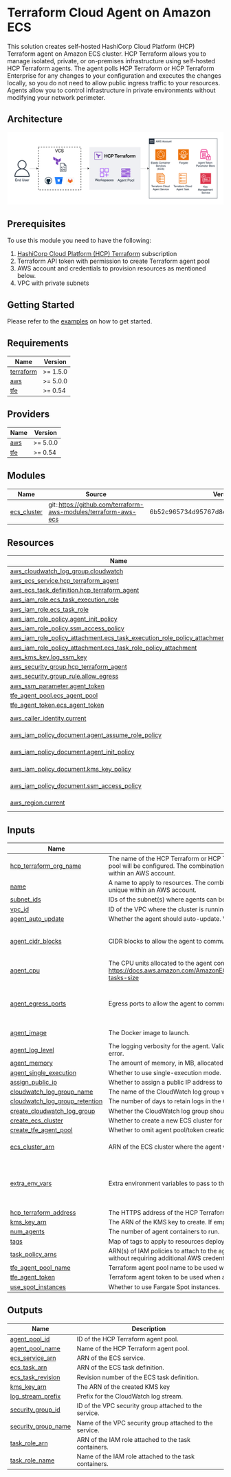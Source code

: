 <!-- BEGIN_TF_DOCS -->
# Terraform Cloud Agent on Amazon ECS

This solution creates self-hosted HashiCorp Cloud Platform (HCP) Terraform agent on Amazon ECS cluster. HCP Terraform allows you to manage isolated, private, or on-premises infrastructure using self-hosted HCP Terraform agents. The agent polls HCP Terraform or HCP Terraform Enterprise for any changes to your configuration and executes the changes locally, so you do not need to allow public ingress traffic to your resources. Agents allow you to control infrastructure in private environments without modifying your network perimeter.

## Architecture

![Terraform Cloud Agent on Amazon ECS architecture](/assets/architecture.png)

## Prerequisites

To use this module you need to have the following:

1. [HashiCorp Cloud Platform (HCP) Terraform](https://www.hashicorp.com/products/terraform) subscription
2. Terraform API token with permission to create Terraform agent pool
3. AWS account and credentials to provision resources as mentioned below.
4. VPC with private subnets

## Getting Started

Please refer to the [examples](./examples/basic) on how to get started.

## Requirements

| Name | Version |
|------|---------|
| <a name="requirement_terraform"></a> [terraform](#requirement\_terraform) | >= 1.5.0 |
| <a name="requirement_aws"></a> [aws](#requirement\_aws) | >= 5.0.0 |
| <a name="requirement_tfe"></a> [tfe](#requirement\_tfe) | >= 0.54 |

## Providers

| Name | Version |
|------|---------|
| <a name="provider_aws"></a> [aws](#provider\_aws) | >= 5.0.0 |
| <a name="provider_tfe"></a> [tfe](#provider\_tfe) | >= 0.54 |

## Modules

| Name | Source | Version |
|------|--------|---------|
| <a name="module_ecs_cluster"></a> [ecs\_cluster](#module\_ecs\_cluster) | git::https://github.com/terraform-aws-modules/terraform-aws-ecs | 6b52c965734d95767d8e20d965afcd0db29dae5e |

## Resources

| Name | Type |
|------|------|
| [aws_cloudwatch_log_group.cloudwatch](https://registry.terraform.io/providers/hashicorp/aws/latest/docs/resources/cloudwatch_log_group) | resource |
| [aws_ecs_service.hcp_terraform_agent](https://registry.terraform.io/providers/hashicorp/aws/latest/docs/resources/ecs_service) | resource |
| [aws_ecs_task_definition.hcp_terraform_agent](https://registry.terraform.io/providers/hashicorp/aws/latest/docs/resources/ecs_task_definition) | resource |
| [aws_iam_role.ecs_task_execution_role](https://registry.terraform.io/providers/hashicorp/aws/latest/docs/resources/iam_role) | resource |
| [aws_iam_role.ecs_task_role](https://registry.terraform.io/providers/hashicorp/aws/latest/docs/resources/iam_role) | resource |
| [aws_iam_role_policy.agent_init_policy](https://registry.terraform.io/providers/hashicorp/aws/latest/docs/resources/iam_role_policy) | resource |
| [aws_iam_role_policy.ssm_access_policy](https://registry.terraform.io/providers/hashicorp/aws/latest/docs/resources/iam_role_policy) | resource |
| [aws_iam_role_policy_attachment.ecs_task_execution_role_policy_attachment](https://registry.terraform.io/providers/hashicorp/aws/latest/docs/resources/iam_role_policy_attachment) | resource |
| [aws_iam_role_policy_attachment.ecs_task_role_policy_attachment](https://registry.terraform.io/providers/hashicorp/aws/latest/docs/resources/iam_role_policy_attachment) | resource |
| [aws_kms_key.log_ssm_key](https://registry.terraform.io/providers/hashicorp/aws/latest/docs/resources/kms_key) | resource |
| [aws_security_group.hcp_terraform_agent](https://registry.terraform.io/providers/hashicorp/aws/latest/docs/resources/security_group) | resource |
| [aws_security_group_rule.allow_egress](https://registry.terraform.io/providers/hashicorp/aws/latest/docs/resources/security_group_rule) | resource |
| [aws_ssm_parameter.agent_token](https://registry.terraform.io/providers/hashicorp/aws/latest/docs/resources/ssm_parameter) | resource |
| [tfe_agent_pool.ecs_agent_pool](https://registry.terraform.io/providers/hashicorp/tfe/latest/docs/resources/agent_pool) | resource |
| [tfe_agent_token.ecs_agent_token](https://registry.terraform.io/providers/hashicorp/tfe/latest/docs/resources/agent_token) | resource |
| [aws_caller_identity.current](https://registry.terraform.io/providers/hashicorp/aws/latest/docs/data-sources/caller_identity) | data source |
| [aws_iam_policy_document.agent_assume_role_policy](https://registry.terraform.io/providers/hashicorp/aws/latest/docs/data-sources/iam_policy_document) | data source |
| [aws_iam_policy_document.agent_init_policy](https://registry.terraform.io/providers/hashicorp/aws/latest/docs/data-sources/iam_policy_document) | data source |
| [aws_iam_policy_document.kms_key_policy](https://registry.terraform.io/providers/hashicorp/aws/latest/docs/data-sources/iam_policy_document) | data source |
| [aws_iam_policy_document.ssm_access_policy](https://registry.terraform.io/providers/hashicorp/aws/latest/docs/data-sources/iam_policy_document) | data source |
| [aws_region.current](https://registry.terraform.io/providers/hashicorp/aws/latest/docs/data-sources/region) | data source |

## Inputs

| Name | Description | Type | Default | Required |
|------|-------------|------|---------|:--------:|
| <a name="input_hcp_terraform_org_name"></a> [hcp\_terraform\_org\_name](#input\_hcp\_terraform\_org\_name) | The name of the HCP Terraform or HCP Terraform Enterprise organization where the agent pool will be configured. The combination of `hcp_terraform_org_name` and `name` must be unique within an AWS account. | `string` | n/a | yes |
| <a name="input_name"></a> [name](#input\_name) | A name to apply to resources. The combination of `name` and `hcp_terraform_org_name` must be unique within an AWS account. | `string` | n/a | yes |
| <a name="input_subnet_ids"></a> [subnet\_ids](#input\_subnet\_ids) | IDs of the subnet(s) where agents can be deployed | `list(string)` | n/a | yes |
| <a name="input_vpc_id"></a> [vpc\_id](#input\_vpc\_id) | ID of the VPC where the cluster is running. | `string` | n/a | yes |
| <a name="input_agent_auto_update"></a> [agent\_auto\_update](#input\_agent\_auto\_update) | Whether the agent should auto-update. Valid values are minor, patch, and disabled. | `string` | `"minor"` | no |
| <a name="input_agent_cidr_blocks"></a> [agent\_cidr\_blocks](#input\_agent\_cidr\_blocks) | CIDR blocks to allow the agent to communicate with the HCP Terraform instance. | `list(string)` | <pre>[<br>  "0.0.0.0/0"<br>]</pre> | no |
| <a name="input_agent_cpu"></a> [agent\_cpu](#input\_agent\_cpu) | The CPU units allocated to the agent container(s). See https://docs.aws.amazon.com/AmazonECS/latest/developerguide/AWS_Fargate.html#fargate-tasks-size | `number` | `256` | no |
| <a name="input_agent_egress_ports"></a> [agent\_egress\_ports](#input\_agent\_egress\_ports) | Egress ports to allow the agent to communicate with the HCP Terraform instance. | `set(string)` | <pre>[<br>  "443",<br>  "7146"<br>]</pre> | no |
| <a name="input_agent_image"></a> [agent\_image](#input\_agent\_image) | The Docker image to launch. | `string` | `"hashicorp/tfc-agent:latest"` | no |
| <a name="input_agent_log_level"></a> [agent\_log\_level](#input\_agent\_log\_level) | The logging verbosity for the agent. Valid values are trace, debug, info (default), warn, and error. | `string` | `"info"` | no |
| <a name="input_agent_memory"></a> [agent\_memory](#input\_agent\_memory) | The amount of memory, in MB, allocated to the agent container(s). | `number` | `512` | no |
| <a name="input_agent_single_execution"></a> [agent\_single\_execution](#input\_agent\_single\_execution) | Whether to use single-execution mode. | `bool` | `true` | no |
| <a name="input_assign_public_ip"></a> [assign\_public\_ip](#input\_assign\_public\_ip) | Whether to assign a public IP address to the ECS tasks. Set to true when using public subnets. | `bool` | `false` | no |
| <a name="input_cloudwatch_log_group_name"></a> [cloudwatch\_log\_group\_name](#input\_cloudwatch\_log\_group\_name) | The name of the CloudWatch log group where agent logs will be sent. | `string` | `"/hcp/hcp-terraform-agent"` | no |
| <a name="input_cloudwatch_log_group_retention"></a> [cloudwatch\_log\_group\_retention](#input\_cloudwatch\_log\_group\_retention) | The number of days to retain logs in the CloudWatch log group. | `number` | `365` | no |
| <a name="input_create_cloudwatch_log_group"></a> [create\_cloudwatch\_log\_group](#input\_create\_cloudwatch\_log\_group) | Whether the CloudWatch log group should be created. | `bool` | `true` | no |
| <a name="input_create_ecs_cluster"></a> [create\_ecs\_cluster](#input\_create\_ecs\_cluster) | Whether to create a new ECS cluster for the agent. | `bool` | `true` | no |
| <a name="input_create_tfe_agent_pool"></a> [create\_tfe\_agent\_pool](#input\_create\_tfe\_agent\_pool) | Whether to omit agent pool/token creation | `bool` | `true` | no |
| <a name="input_ecs_cluster_arn"></a> [ecs\_cluster\_arn](#input\_ecs\_cluster\_arn) | ARN of the ECS cluster where the agent will be deployed. | `string` | `"arn:aws:ecs:us-west-2:000000000000:cluster/ecs-basic"` | no |
| <a name="input_extra_env_vars"></a> [extra\_env\_vars](#input\_extra\_env\_vars) | Extra environment variables to pass to the agent container. | <pre>list(object({<br>    name  = string<br>    value = string<br>  }))</pre> | `[]` | no |
| <a name="input_hcp_terraform_address"></a> [hcp\_terraform\_address](#input\_hcp\_terraform\_address) | The HTTPS address of the HCP Terraform or HCP Terraform Enterprise instance. | `string` | `"https://app.terraform.io"` | no |
| <a name="input_kms_key_arn"></a> [kms\_key\_arn](#input\_kms\_key\_arn) | The ARN of the KMS key to create. If empty, a new key will be created. | `string` | `""` | no |
| <a name="input_num_agents"></a> [num\_agents](#input\_num\_agents) | The number of agent containers to run. | `number` | `1` | no |
| <a name="input_tags"></a> [tags](#input\_tags) | Map of tags to apply to resources deployed by this solution. | `map(any)` | `null` | no |
| <a name="input_task_policy_arns"></a> [task\_policy\_arns](#input\_task\_policy\_arns) | ARN(s) of IAM policies to attach to the agent task. Determines what actions the agent can take without requiring additional AWS credentials. | `list(string)` | `[]` | no |
| <a name="input_tfe_agent_pool_name"></a> [tfe\_agent\_pool\_name](#input\_tfe\_agent\_pool\_name) | Terraform agent pool name to be used when agent creation is omitted | `string` | `""` | no |
| <a name="input_tfe_agent_token"></a> [tfe\_agent\_token](#input\_tfe\_agent\_token) | Terraform agent token to be used when agent creation is omitted | `string` | `""` | no |
| <a name="input_use_spot_instances"></a> [use\_spot\_instances](#input\_use\_spot\_instances) | Whether to use Fargate Spot instances. | `bool` | `false` | no |

## Outputs

| Name | Description |
|------|-------------|
| <a name="output_agent_pool_id"></a> [agent\_pool\_id](#output\_agent\_pool\_id) | ID of the HCP Terraform agent pool. |
| <a name="output_agent_pool_name"></a> [agent\_pool\_name](#output\_agent\_pool\_name) | Name of the HCP Terraform agent pool. |
| <a name="output_ecs_service_arn"></a> [ecs\_service\_arn](#output\_ecs\_service\_arn) | ARN of the ECS service. |
| <a name="output_ecs_task_arn"></a> [ecs\_task\_arn](#output\_ecs\_task\_arn) | ARN of the ECS task definition. |
| <a name="output_ecs_task_revision"></a> [ecs\_task\_revision](#output\_ecs\_task\_revision) | Revision number of the ECS task definition. |
| <a name="output_kms_key_arn"></a> [kms\_key\_arn](#output\_kms\_key\_arn) | The ARN of the created KMS key |
| <a name="output_log_stream_prefix"></a> [log\_stream\_prefix](#output\_log\_stream\_prefix) | Prefix for the CloudWatch log stream. |
| <a name="output_security_group_id"></a> [security\_group\_id](#output\_security\_group\_id) | ID of the VPC security group attached to the service. |
| <a name="output_security_group_name"></a> [security\_group\_name](#output\_security\_group\_name) | Name of the VPC security group attached to the service. |
| <a name="output_task_role_arn"></a> [task\_role\_arn](#output\_task\_role\_arn) | ARN of the IAM role attached to the task containers. |
| <a name="output_task_role_name"></a> [task\_role\_name](#output\_task\_role\_name) | Name of the IAM role attached to the task containers. |
<!-- END_TF_DOCS -->